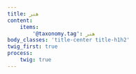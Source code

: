 ```yaml
---
title: هنر
content:
    items:  
        '@taxonomy.tag': هنر
body_classes: 'title-center title-h1h2'
twig_first: true
process:
    twig: true
---
```

